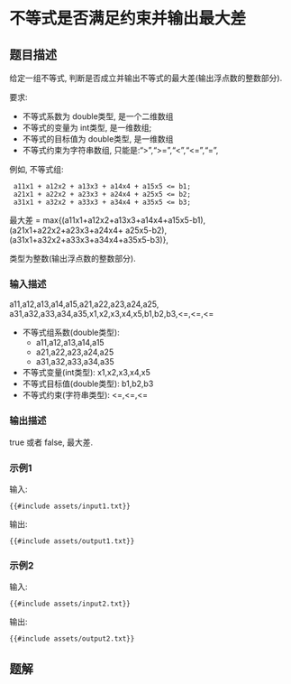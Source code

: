 # 不等式是否满足约束并输出最大差

## 题目描述

给定一组不等式, 判断是否成立并输出不等式的最大差(输出浮点数的整数部分).

要求:

- 不等式系数为 double类型, 是一个二维数组
- 不等式的变量为 int类型, 是一维数组;
- 不等式的目标值为 double类型, 是一维数组
- 不等式约束为字符串数组, 只能是:“>”,“>=”,“<”,“<=”,“=”,

例如, 不等式组:

```text
 a11x1 + a12x2 + a13x3 + a14x4 + a15x5 <= b1; 
 a21x1 + a22x2 + a23x3 + a24x4 + a25x5 <= b2; 
 a31x1 + a32x2 + a33x3 + a34x4 + a35x5 <= b3; 
```

最大差 = max{(a11x1+a12x2+a13x3+a14x4+a15x5-b1),(a21x1+a22x2+a23x3+a24x4+ a25x5-b2),(a31x1+a32x2+a33x3+a34x4+a35x5-b3)},

类型为整数(输出浮点数的整数部分).

### 输入描述

a11,a12,a13,a14,a15,a21,a22,a23,a24,a25, a31,a32,a33,a34,a35,x1,x2,x3,x4,x5,b1,b2,b3,<=,<=,<=

- 不等式组系数(double类型):
    - a11,a12,a13,a14,a15
    - a21,a22,a23,a24,a25
    - a31,a32,a33,a34,a35
- 不等式变量(int类型): x1,x2,x3,x4,x5
- 不等式目标值(double类型): b1,b2,b3
- 不等式约束(字符串类型): <=,<=,<=

### 输出描述

true 或者 false, 最大差.

### 示例1

输入:

```text
{{#include assets/input1.txt}}
```

输出:

```text
{{#include assets/output1.txt}}
```

### 示例2

输入:

```text
{{#include assets/input2.txt}}
```

输出:

```text
{{#include assets/output2.txt}}
```

## 题解
